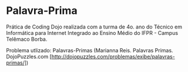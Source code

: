 # Palavra-Prima
Prática de Coding Dojo realizada com a turma de 4o. ano do Técnico em Informática para Internet Integrado ao Ensino Médio do IFPR - Campus Telêmaco Borba.

Problema utlizado: Palavras-Primas (Marianna Reis. Palavras Primas. DojoPuzzles.com 
[http://dojopuzzles.com/problemas/exibe/palavras-primas/])
